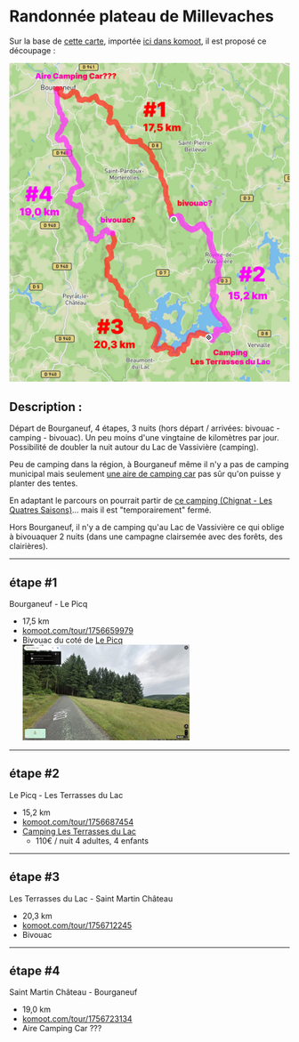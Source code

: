 # Randonnée plateau de Millevaches

Sur la base de [cette carte](https://rando-millevaches.fr/trek/730247-GRP%C2%AE65-Cascades,-landes-et-tourbieres),
importée [ici dans komoot](https://www.komoot.com/fr-fr/tour/1756525362), il est 
proposé ce découpage : 

![](data/Trip.jpg)

## Description :

Départ de Bourganeuf, 4 étapes, 3 nuits (hors départ / arrivées: bivouac - camping - bivouac). 
Un peu moins d'une vingtaine de kilomètres par jour. Possibilité de 
doubler la nuit autour du Lac de Vassivière (camping).

Peu de camping dans la région, à Bourganeuf même il n'y a pas de camping municipal
mais seulement [une aire de camping car](https://www.google.fr/maps/place/Aire+de+camping-car+Bourganeuf/@45.9541632,1.7575906,18.82z/data=!4m6!3m5!1s0x47f9738d1cb8f93b:0xdd0cdefb35fbc23a!8m2!3d45.9543571!4d1.7572191!16s%2Fg%2F11jv734tpq?entry=ttu)
pas sûr qu'on puisse y planter des tentes.

En adaptant le parcours on pourrait partir de [ce camping (Chignat - Les Quatres Saisons)](https://www.google.fr/maps/place/The+four+Seasons/@45.946376,1.8119375,16.58z/data=!4m9!3m8!1s0x47f973f5156d7c41:0x9d0852c5446ad4e7!5m2!4m1!1i2!8m2!3d45.9488602!4d1.81286!16s%2Fg%2F1tf47hwf?entry=ttu)...
mais il est "temporairement" fermé.

Hors Bourganeuf, il n'y a de camping qu'au Lac de Vassivière ce qui oblige à bivouaquer 
2 nuits (dans une campagne clairsemée avec des forêts, des clairières).

---

## étape #1
Bourganeuf - Le Picq  
- 17,5 km  
- [komoot.com/tour/1756659979](https://www.komoot.com/tour/1756659979)
- Bivouac du coté de [Le Picq](https://www.google.fr/maps/@45.8670399,1.8678321,3a,90y,170.16h,94.27t/data=!3m6!1e1!3m4!1ssMmQFQR_ZbJ-CokjIlc7OA!2e0!7i16384!8i8192?coh=205409&entry=ttu)  
  <img src="data/le-picq.jpg" width="300">

---

## étape #2
Le Picq - Les Terrasses du Lac  
- 15,2 km  
- [komoot.com/tour/1756687454](https://www.komoot.com/tour/1756687454)
- [Camping Les Terrasses du Lac](https://www.camping-vassiviere.fr/)
  - 110€ / nuit 4 adultes, 4 enfants

---

## étape #3
Les Terrasses du Lac - Saint Martin Château  
- 20,3 km  
- [komoot.com/tour/1756712245](https://www.komoot.com/tour/1756712245)
- Bivouac

---

## étape #4
Saint Martin Château - Bourganeuf  
- 19,0 km  
- [komoot.com/tour/1756723134](https://www.komoot.com/tour/1756723134)
- Aire Camping Car ???